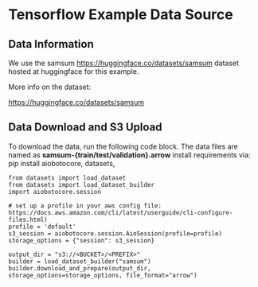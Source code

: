 # Tensorflow Example Data Source

## Data Information
We use the samsum https://huggingface.co/datasets/samsum dataset hosted at huggingface for this example.

More info on the dataset:

https://huggingface.co/datasets/samsum


## Data Download and S3 Upload
To download the data, run the following code block. The data files are named as **samsum-{train/test/validation}.arrow**
install requirements via: pip install aiobotocore, datasets, 
```
from datasets import load_dataset
from datasets import load_dataset_builder
import aiobotocore.session

# set up a profile in your aws config file: https://docs.aws.amazon.com/cli/latest/userguide/cli-configure-files.html)
profile = 'default'
s3_session = aiobotocore.session.AioSession(profile=profile) 
storage_options = {"session": s3_session}

output_dir = "s3://<BUCKET>/<PREFIX>"
builder = load_dataset_builder("samsum")
builder.download_and_prepare(output_dir, storage_options=storage_options, file_format="arrow")
```
